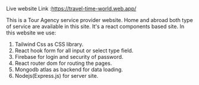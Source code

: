 Live website Link :https://travel-time-world.web.app/

This is a Tour Agency service provider website. Home and abroad both type of service are available in this site. It's a react components based site. In this website we use:

1. Tailwind Css as CSS library.
2. React hook form for all input or select type field.
3. Firebase for login and security of password.
4. React router dom for routing the pages.
5. Mongodb atlas as backend for data loading.
6. Nodejs(Express.js) for server site.
